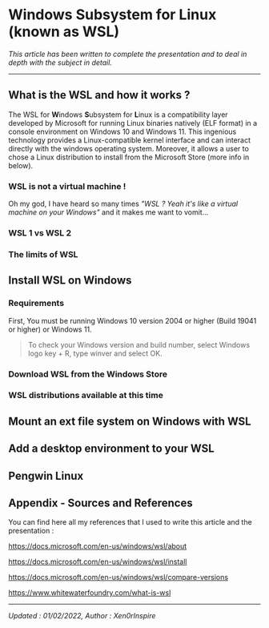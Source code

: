 # Windows Subsystem for Linux (known as WSL)

*This article has been written to complete the presentation and to deal in depth with the subject in detail.*
__________

## What is the WSL and how it works ?

The WSL for **W**indows **S**ubsystem for **L**inux is a compatibility layer developed by Microsoft for running Linux binaries natively (ELF format) in a console environment on Windows 10 and Windows 11. This ingenious technology provides a Linux-compatible kernel interface and can interact directly with the windows operating system. Moreover, it allows a user to chose a Linux distribution to install from the Microsoft Store (more info in below).

### WSL is not a virtual machine !

Oh my god, I have heard so many times *"WSL ? Yeah it's like a virtual machine on your Windows"* and it makes me want to vomit...

### WSL 1 vs WSL 2

### The limits of WSL

## Install WSL on Windows

### Requirements

First, You must be running Windows 10 version 2004 or higher (Build 19041 or higher) or Windows 11.

>To check your Windows version and build number, select Windows logo key + R, type winver and select OK.

### Download WSL from the Windows Store

### WSL distributions available at this time

## Mount an ext file system on Windows with WSL

## Add a desktop environment to your WSL

## Pengwin Linux

## Appendix - Sources and References

You can find here all my references that I used to write this article and the presentation :

https://docs.microsoft.com/en-us/windows/wsl/about

https://docs.microsoft.com/en-us/windows/wsl/install

https://docs.microsoft.com/en-us/windows/wsl/compare-versions

https://www.whitewaterfoundry.com/what-is-wsl
__________
<i>Updated : 01/02/2022, Author : Xen0rInspire</i>
